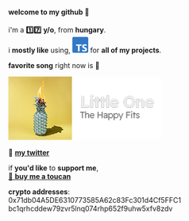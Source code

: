 #### welcome to my github 🌊
i'm a **1️⃣7️⃣** **y/o**, from **hungary**. </br>
i **mostly like** using, <img src="./typescript_16x16.svg"/> for **all of my projects**.

**favorite song** right now is 👀

[![Little One - The Happy Fits](./spotify.png)](https://open.spotify.com/track/5ctXRM2qn2f8abTzVAWA9U?si=b0a2586e5a3045e8)

👀 [**my twitter**](https://twitter.com/lathlaszlo)

if **you'd like** to **support me**, </br>
[🦜 **buy me a toucan**](https://www.buymeacoffee.com/halozat)

**crypto addresses**: </br>
0x71db04A5DE6310773585A62c83Fc301d4Cf5FFC1 </br>
bc1qrhcddew79zvr5lnq074rhp652f9uhw5xfv8zdv
